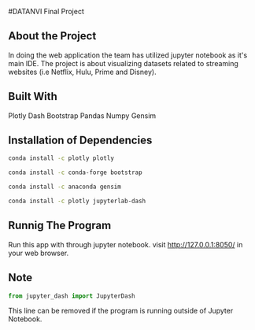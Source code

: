 #DATANVI Final Project

## About the Project
In doing the web application the team has utilized jupyter notebook as it's main IDE.
The project is about visualizing datasets related to streaming websites (i.e Netflix, Hulu, Prime and Disney).
## Built With
Plotly Dash
Bootstrap 
Pandas
Numpy
Gensim

## Installation of Dependencies 
```bash
conda install -c plotly plotly 
```
```bash
conda install -c conda-forge bootstrap 
```
```bash
conda install -c anaconda gensim 
```
```bash
conda install -c plotly jupyterlab-dash
```

## Runnig The Program
Run this app with through jupyter notebook.
visit http://127.0.0.1:8050/ in your web browser.

## Note
```python
from jupyter_dash import JupyterDash
```
This line can be removed if the program is running outside of Jupyter Notebook.
